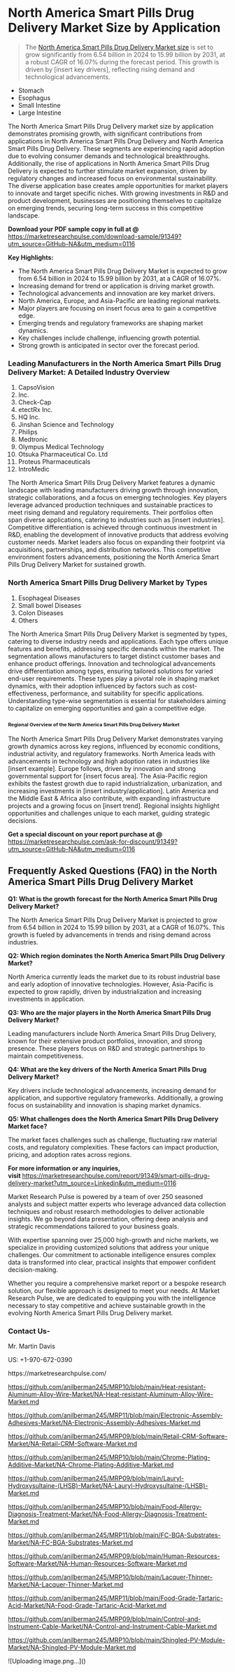 <h1>North America Smart Pills Drug Delivery Market&nbsp;Size by Application</h1><blockquote><p>The <a href="https://marketresearchpulse.com/download-sample/91349?utm_source=GitHub-NA&amp;utm_medium=0116">North America Smart Pills Drug Delivery Market size</a> is set to grow significantly from 6.54 billion in 2024 to 15.99 billion by 2031, at a robust CAGR of 16.07% during the forecast period. This growth is driven by [insert key drivers], reflecting rising demand and technological advancements.</p></blockquote><ul><li>Stomach<li> Esophagus<li> Small Intestine<li> Large Intestine</li></ul><p>The North America Smart Pills Drug Delivery market size by application demonstrates promising growth, with significant contributions from applications in North America Smart Pills Drug Delivery and North America Smart Pills Drug Delivery. These segments are experiencing rapid adoption due to evolving consumer demands and technological breakthroughs. Additionally, the rise of applications in North America Smart Pills Drug Delivery is expected to further stimulate market expansion, driven by regulatory changes and increased focus on environmental sustainability. The diverse application base creates ample opportunities for market players to innovate and target specific niches. With growing investments in R&D and product development, businesses are positioning themselves to capitalize on emerging trends, securing long-term success in this competitive landscape.</p><p><strong>Download your PDF sample copy in full at @ </strong><a href="https://marketresearchpulse.com/download-sample/91349?utm_source=GitHub-NA&amp;utm_medium=0116">https://marketresearchpulse.com/download-sample/91349?utm_source=GitHub-NA&amp;utm_medium=0116</a></p><p><strong>Key Highlights: </strong></p><ul><li>The North America Smart Pills Drug Delivery Market is expected to grow from 6.54 billion in 2024 to 15.99 billion by 2031, at a CAGR of 16.07%.</li><li>Increasing demand for trend or application is driving market growth.</li><li>Technological advancements and innovation are key market drivers.</li><li>North America, Europe, and Asia-Pacific are leading regional markets.</li><li>Major players are focusing on insert focus area to gain a competitive edge.</li><li>Emerging trends and regulatory frameworks are shaping market dynamics.</li><li>Key challenges include challenge, influencing growth potential.</li><li>Strong growth is anticipated in sector over the forecast period.</li></ul><h3>Leading Manufacturers in the North America Smart Pills Drug Delivery Market: A Detailed Industry Overview</h3><ol><li>CapsoVision</li><li>Inc.</li><li>Check-Cap</li><li>etectRx Inc.</li><li>HQ Inc.</li><li>Jinshan Science and Technology</li><li>Philips</li><li>Medtronic</li><li>Olympus Medical Technology</li><li>Otsuka Pharmaceutical Co. Ltd</li><li>Proteus Pharmaceuticals</li><li>IntroMedic</li></ol><div class="flex max-w-full flex-col flex-grow"><div class="min-h-8 text-message flex w-full flex-col items-end gap-2 whitespace-normal break-words [.text-message+&amp;]:mt-5" dir="auto" data-message-author-role="assistant" data-message-id="fd8432e4-4910-450d-b182-61b7bfb0a01f" data-message-model-slug="gpt-4o"><div class="flex w-full flex-col gap-1 empty:hidden first:pt-[3px]"><div class="markdown prose w-full break-words dark:prose-invert light"><p>The North America Smart Pills Drug Delivery Market features a dynamic landscape with leading manufacturers driving growth through innovation, strategic collaborations, and a focus on emerging technologies. Key players leverage advanced production techniques and sustainable practices to meet rising demand and regulatory requirements. Their portfolios often span diverse applications, catering to industries such as [insert industries]. Competitive differentiation is achieved through continuous investment in R&amp;D, enabling the development of innovative products that address evolving customer needs. Market leaders also focus on expanding their footprint via acquisitions, partnerships, and distribution networks. This competitive environment fosters advancements, positioning the North America Smart Pills Drug Delivery Market for sustained growth.</p></div></div></div></div><h3>North America Smart Pills Drug Delivery Market by Types</h3><ol><li>Esophageal Diseases<li> Small bowel Diseases<li> Colon Diseases<li> Others</li></ol><div class="flex max-w-full flex-col flex-grow"><div class="min-h-8 text-message flex w-full flex-col items-end gap-2 whitespace-normal break-words [.text-message+&amp;]:mt-5" dir="auto" data-message-author-role="assistant" data-message-id="084470be-0bb7-4664-bddf-5156b4f41249" data-message-model-slug="gpt-4o-mini"><div class="flex w-full flex-col gap-1 empty:hidden first:pt-[3px]"><div class="markdown prose w-full break-words dark:prose-invert light"><p>The North America Smart Pills Drug Delivery Market is segmented by types, catering to diverse industry needs and applications. Each type offers unique features and benefits, addressing specific demands within the market. The segmentation allows manufacturers to target distinct customer bases and enhance product offerings. Innovation and technological advancements drive differentiation among types, ensuring tailored solutions for varied end-user requirements. These types play a pivotal role in shaping market dynamics, with their adoption influenced by factors such as cost-effectiveness, performance, and suitability for specific applications. Understanding type-wise segmentation is essential for stakeholders aiming to capitalize on emerging opportunities and gain a competitive edge.</p></div></div></div></div><h3><span style="font-size: 11px;">Regional Overview of the North America Smart Pills Drug Delivery Market</span></h3><div class="flex max-w-full flex-col flex-grow"><div class="min-h-8 text-message flex w-full flex-col items-end gap-2 whitespace-normal break-words [.text-message+&amp;]:mt-5" dir="auto" data-message-author-role="assistant" data-message-id="e9038762-ce64-4e30-91c9-9bd413514231" data-message-model-slug="gpt-4o-mini"><div class="flex w-full flex-col gap-1 empty:hidden first:pt-[3px]"><div class="markdown prose w-full break-words dark:prose-invert light"><p>The North America Smart Pills Drug Delivery Market demonstrates varying growth dynamics across key regions, influenced by economic conditions, industrial activity, and regulatory frameworks. North America leads with advancements in technology and high adoption rates in industries like [insert example]. Europe follows, driven by innovation and strong governmental support for [insert focus area]. The Asia-Pacific region exhibits the fastest growth due to rapid industrialization, urbanization, and increasing investments in [insert industry/application]. Latin America and the Middle East &amp; Africa also contribute, with expanding infrastructure projects and a growing focus on [insert trend]. Regional insights highlight opportunities and challenges unique to each market, guiding strategic decisions.</p></div></div></div></div><p><strong>Get a special discount on your report purchase at @ </strong><a href="https://marketresearchpulse.com/ask-for-discount/91349?utm_source=GitHub-NA&amp;utm_medium=0116">https://marketresearchpulse.com/ask-for-discount/91349?utm_source=GitHub-NA&amp;utm_medium=0116</a></p><h2>Frequently Asked Questions (FAQ) in the North America Smart Pills Drug Delivery Market</h2><p><strong>Q1: What is the growth forecast for the North America Smart Pills Drug Delivery Market?</strong></p><p>The North America Smart Pills Drug Delivery Market is projected to grow from 6.54 billion in 2024 to 15.99 billion by 2031, at a CAGR of 16.07%. This growth is fueled by advancements in trends and rising demand across industries.</p><p><strong>Q2: Which region dominates the North America Smart Pills Drug Delivery Market?</strong></p><p>North America currently leads the market due to its robust industrial base and early adoption of innovative technologies. However, Asia-Pacific is expected to grow rapidly, driven by industrialization and increasing investments in application.</p><p><strong>Q3: Who are the major players in the North America Smart Pills Drug Delivery Market?</strong></p><p>Leading manufacturers include North America Smart Pills Drug Delivery, known for their extensive product portfolios, innovation, and strong presence. These players focus on R&amp;D and strategic partnerships to maintain competitiveness.</p><p><strong>Q4: What are the key drivers of the North America Smart Pills Drug Delivery Market?</strong></p><p>Key drivers include technological advancements, increasing demand for application, and supportive regulatory frameworks. Additionally, a growing focus on sustainability and innovation is shaping market dynamics.</p><p><strong>Q5: What challenges does the North America Smart Pills Drug Delivery Market face?</strong></p><p>The market faces challenges such as challenge, fluctuating raw material costs, and regulatory complexities. These factors can impact production, pricing, and adoption rates across regions.</p><p><strong>For more information or any inquiries, visit&nbsp;</strong><a href="https://marketresearchpulse.com/report/91349/smart-pills-drug-delivery-market?utm_source=Linkedin&utm_medium=0116">https://marketresearchpulse.com/report/91349/smart-pills-drug-delivery-market?utm_source=Linkedin&utm_medium=0116</a></p><p>Market Research Pulse is powered by a team of over 250 seasoned analysts and subject matter experts who leverage advanced data collection techniques and robust research methodologies to deliver actionable insights. We go beyond data presentation, offering deep analysis and strategic recommendations tailored to your business goals.</p><p>With expertise spanning over 25,000 high-growth and niche markets, we specialize in providing customized solutions that address your unique challenges. Our commitment to actionable intelligence ensures complex data is transformed into clear, practical insights that empower confident decision-making.</p><p>Whether you require a comprehensive market report or a bespoke research solution, our flexible approach is designed to meet your needs. At Market Research Pulse, we are dedicated to equipping you with the intelligence necessary to stay competitive and achieve sustainable growth in the evolving North America Smart Pills Drug Delivery market.</p><h3><strong>Contact Us-</strong></h3><p>Mr. Martin Davis</p><p>US: +1-970-672-0390</p><p>https://marketresearchpulse.com/</p><p><a href="https://github.com/anilberman245/MRP10/blob/main/Heat-resistant-Aluminum-Alloy-Wire-Market/NA-Heat-resistant-Aluminum-Alloy-Wire-Market.md">https://github.com/anilberman245/MRP10/blob/main/Heat-resistant-Aluminum-Alloy-Wire-Market/NA-Heat-resistant-Aluminum-Alloy-Wire-Market.md</a></p><p><a href="https://github.com/anilberman245/MRP11/blob/main/Electronic-Assembly-Adhesives-Market/NA-Electronic-Assembly-Adhesives-Market.md">https://github.com/anilberman245/MRP11/blob/main/Electronic-Assembly-Adhesives-Market/NA-Electronic-Assembly-Adhesives-Market.md</a></p><p><a href="https://github.com/anilberman245/MRP09/blob/main/Retail-CRM-Software-Market/NA-Retail-CRM-Software-Market.md">https://github.com/anilberman245/MRP09/blob/main/Retail-CRM-Software-Market/NA-Retail-CRM-Software-Market.md</a></p><p><a href="https://github.com/anilberman245/MRP10/blob/main/Chrome-Plating-Additive-Market/NA-Chrome-Plating-Additive-Market.md">https://github.com/anilberman245/MRP10/blob/main/Chrome-Plating-Additive-Market/NA-Chrome-Plating-Additive-Market.md</a></p><p><a href="https://github.com/anilberman245/MRP09/blob/main/Lauryl-Hydroxysultaine-(LHSB)-Market/NA-Lauryl-Hydroxysultaine-(LHSB)-Market.md">https://github.com/anilberman245/MRP09/blob/main/Lauryl-Hydroxysultaine-(LHSB)-Market/NA-Lauryl-Hydroxysultaine-(LHSB)-Market.md</a></p><p><a href="https://github.com/anilberman245/MRP10/blob/main/Food-Allergy-Diagnosis-Treatment-Market/NA-Food-Allergy-Diagnosis-Treatment-Market.md">https://github.com/anilberman245/MRP10/blob/main/Food-Allergy-Diagnosis-Treatment-Market/NA-Food-Allergy-Diagnosis-Treatment-Market.md</a></p><p><a href="https://github.com/anilberman245/MRP11/blob/main/FC-BGA-Substrates-Market/NA-FC-BGA-Substrates-Market.md">https://github.com/anilberman245/MRP11/blob/main/FC-BGA-Substrates-Market/NA-FC-BGA-Substrates-Market.md</a></p><p><a href="https://github.com/anilberman245/MRP09/blob/main/Human-Resources-Software-Market/NA-Human-Resources-Software-Market.md">https://github.com/anilberman245/MRP09/blob/main/Human-Resources-Software-Market/NA-Human-Resources-Software-Market.md</a></p><p><a href="https://github.com/anilberman245/MRP10/blob/main/Lacquer-Thinner-Market/NA-Lacquer-Thinner-Market.md">https://github.com/anilberman245/MRP10/blob/main/Lacquer-Thinner-Market/NA-Lacquer-Thinner-Market.md</a></p><p><a href="https://github.com/anilberman245/MRP11/blob/main/Food-Grade-Tartaric-Acid-Market/NA-Food-Grade-Tartaric-Acid-Market.md">https://github.com/anilberman245/MRP11/blob/main/Food-Grade-Tartaric-Acid-Market/NA-Food-Grade-Tartaric-Acid-Market.md</a></p><p><a href="https://github.com/anilberman245/MRP09/blob/main/Control-and-Instrument-Cable-Market/NA-Control-and-Instrument-Cable-Market.md">https://github.com/anilberman245/MRP09/blob/main/Control-and-Instrument-Cable-Market/NA-Control-and-Instrument-Cable-Market.md</a></p><p><a href="https://github.com/anilberman245/MRP10/blob/main/Shingled-PV-Module-Market/NA-Shingled-PV-Module-Market.md">https://github.com/anilberman245/MRP10/blob/main/Shingled-PV-Module-Market/NA-Shingled-PV-Module-Market.md</a></p>
![Uploading image.png…]()
